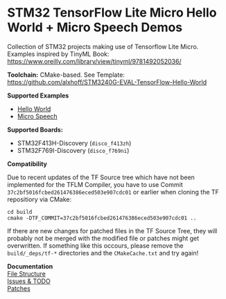 # STM32 TensorFlow Lite Micro Hello World + Micro Speech Demos
Collection of STM32 projects making use of Tensorflow Lite Micro. Examples inspired by TinyML Book: https://www.oreilly.com/library/view/tinyml/9781492052036/

**Toolchain:**
CMake-based. See Template: https://github.com/alxhoff/STM3240G-EVAL-TensorFlow-Hello-World

**Supported Examples**
- [Hello World](https://github.com/tensorflow/tensorflow/tree/master/tensorflow/lite/micro/examples/hello_world)
- [Micro Speech](https://github.com/tensorflow/tensorflow/tree/master/tensorflow/lite/micro/examples/micro_speech)

**Supported Boards:**
- STM32F413H-Discovery (`disco_f413zh`)
- STM32F769I-Discovery (`disco_f769ni`)

**Compatibility**

Due to recent updates of the TF Source tree which have not been implemented for the TFLM Compiler, you have to use Commit `37c2bf5016fcbed261476386eced503e907cdc01` or earlier when cloning the TF repositiory via CMake:

```
cd build
cmake -DTF_COMMIT=37c2bf5016fcbed261476386eced503e907cdc01 ..
```

If there are new changes for patched files in the TF Source Tree, they will probably not be merged with the modified file or patches might get overwritten. If something like this occours, please remove the `build/_deps/tf-*` directories and the `CMakeCache.txt` and try again!

**Documentation**  
[File Structure](docs/File-Structure.md)  
[Issues & TODO](docs/Known-Issues---TODO's.md)  
[Patches](docs/Patches.md)